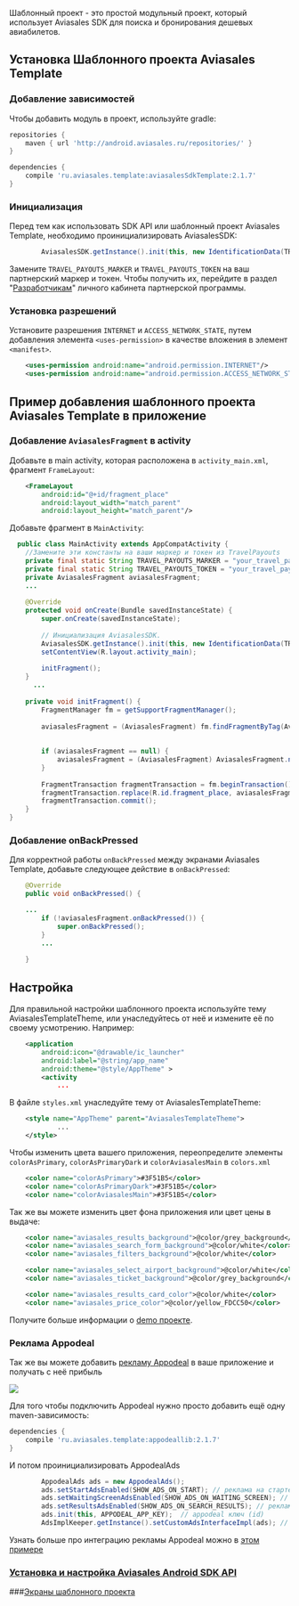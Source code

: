 Шаблонный проект - это простой модульный проект, который использует Aviasales SDK для поиска и бронирования дешевых авиабилетов.

## Установка Шаблонного проекта Aviasales Template

### Добавление зависимостей

Чтобы добавить модуль в проект, используйте gradle:

```gradle
repositories {
    maven { url 'http://android.aviasales.ru/repositories/' }
}

dependencies {
    compile 'ru.aviasales.template:aviasalesSdkTemplate:2.1.7'
}
```

### Инициализация

Перед тем как использовать SDK API или шаблонный проект Aviasales Template, необходимо проинициализировать AviasalesSDK:

```java
  		AviasalesSDK.getInstance().init(this, new IdentificationData(TRAVEL_PAYOUTS_MARKER, TRAVEL_PAYOUTS_TOKEN)); 
```

Замените `TRAVEL_PAYOUTS_MARKER` и `TRAVEL_PAYOUTS_TOKEN` на ваш партнерский маркер и токен. Чтобы получить их, перейдите в раздел "[Разработчикам](https://www.travelpayouts.com/developers/api)" личного кабинета партнерской программы.

### Установка разрешений

Установите разрешения `INTERNET` и `ACCESS_NETWORK_STATE`, путем добавления элемента `<uses-permission>` в качестве вложения в элемент `<manifest>`. 

```xml
	<uses-permission android:name="android.permission.INTERNET"/>
	<uses-permission android:name="android.permission.ACCESS_NETWORK_STATE"/>
```

## Пример добавления шаблонного проекта Aviasales Template в приложение 

### Добавление `AviasalesFragment` в activity 

Добавьте в main activity, которая расположена в `activity_main.xml`, фрагмент `FrameLayout`:

```xml
 	<FrameLayout
		android:id="@+id/fragment_place"
		android:layout_width="match_parent"
		android:layout_height="match_parent"/>
```

Добавьте фрагмент в `MainActivity`:

```java	
  public class MainActivity extends AppCompatActivity {
  	//Замените эти константы на ваши маркер и токен из TravelPayouts
  	private final static String TRAVEL_PAYOUTS_MARKER = "your_travel_payouts_marker";
	private final static String TRAVEL_PAYOUTS_TOKEN = "your_travel_payouts_token";
  	private AviasalesFragment aviasalesFragment;
    ...
  
  	@Override
  	protected void onCreate(Bundle savedInstanceState) {
  		super.onCreate(savedInstanceState);
  
   		// Инициализация AviasalesSDK. 
		AviasalesSDK.getInstance().init(this, new IdentificationData(TRAVEL_PAYOUTS_MARKER, TRAVEL_PAYOUTS_TOKEN));
  		setContentView(R.layout.activity_main);
     
  		initFragment();
 	}
      ...
  
  	private void initFragment() {
  		FragmentManager fm = getSupportFragmentManager();
  
  		aviasalesFragment = (AviasalesFragment) fm.findFragmentByTag(AviasalesFragment.TAG); // поиск фрагмента по тегу
  
  
  		if (aviasalesFragment == null) { 
  			aviasalesFragment = (AviasalesFragment) AviasalesFragment.newInstance();
  		}
  
  		FragmentTransaction fragmentTransaction = fm.beginTransaction(); // добавление фрагмента во FragmentManager
  		fragmentTransaction.replace(R.id.fragment_place, aviasalesFragment, AviasalesFragment.TAG);
  		fragmentTransaction.commit();
  	}
}
```

### Добавление onBackPressed 

Для корректной работы `onBackPressed` между экранами Aviasales Template, добавьте следующее действие в `onBackPressed`: 

```java
	@Override
	public void onBackPressed() {

    ...
		if (!aviasalesFragment.onBackPressed()) {
			super.onBackPressed();
		}
		...
		
	}
```


## Настройка

Для правильной настройки шаблонного проекта используйте тему AviasalesTemplateTheme, или унаследуйтесь от неё и измените её по своему усмотрению. Например:

```xml    
    <application
        android:icon="@drawable/ic_launcher"
        android:label="@string/app_name"
        android:theme="@style/AppTheme" >
        <activity
            ...
```

В файле `styles.xml` унаследуйте тему от AviasalesTemplateTheme:

```xml
	<style name="AppTheme" parent="AviasalesTemplateTheme">
            ...
	</style>
```

Чтобы изменить цвета вашего приложения, переопределите элементы `colorAsPrimary`, `colorAsPrimaryDark` и `colorAviasalesMain` в `colors.xml`

```xml
    <color name="colorAsPrimary">#3F51B5</color>
    <color name="colorAsPrimaryDark">#3F51B5</color>
    <color name="colorAviasalesMain">#3F51B5</color>

```

Так же вы можете изменить цвет фона приложения или цвет цены в выдаче:

```xml
	<color name="aviasales_results_background">@color/grey_background</color>
	<color name="aviasales_search_form_background">@color/white</color>
	<color name="aviasales_filters_background">@color/white</color>

	<color name="aviasales_select_airport_background">@color/white</color>
	<color name="aviasales_ticket_background">@color/grey_background</color>

	<color name="aviasales_results_card_color">@color/white</color>
	<color name="aviasales_price_color">@color/yellow_FDCC50</color>
```

Получите больше информации о [demo проекте](https://github.com/KosyanMedia/Aviasales-Android-SDK/tree/master/demo).


### Реклама Appodeal 
Так же вы можете добавить [рекламу Appodeal](http://www.appodeal.ru/) в ваше приложение и получать с неё прибыль

![][1]

Для того чтобы подключить Appodeal нужно просто добавить ещё одну maven-зависимость:

```gradle
dependencies {
    compile 'ru.aviasales.template:appodeallib:2.1.7'
}
```

И потом проинициализировать AppodealAds

```java
		AppodealAds ads = new AppodealAds(); 
		ads.setStartAdsEnabled(SHOW_ADS_ON_START); // реклама на старте (true/false)
		ads.setWaitingScreenAdsEnabled(SHOW_ADS_ON_WAITING_SCREEN); // реклама на экране ожидания (true/false)
		ads.setResultsAdsEnabled(SHOW_ADS_ON_SEARCH_RESULTS); // реклама в результатах (true/false)
		ads.init(this, APPODEAL_APP_KEY);  // appodeal ключ (id)
		AdsImplKeeper.getInstance().setCustomAdsInterfaceImpl(ads); // привязка рекламы к нашему проекту
```

Узнать больше про интеграцию рекламы Appodeal можно в [этом примере](https://github.com/KosyanMedia/Aviasales-Android-SDK/tree/master/ads_simple_demo)

### [Установка и настройка Aviasales Android SDK API](https://github.com/KosyanMedia/Aviasales-Android-SDK/wiki/Установка-и-настройка-Aviasales-Android-SDK-API)

###[Экраны шаблонного проекта](https://github.com/KosyanMedia/Aviasales-Android-SDK/wiki/%D0%AD%D0%BA%D1%80%D0%B0%D0%BD%D1%8B-%D0%B2-%D1%81%D0%BE%D1%81%D1%82%D0%B0%D0%B2%D0%B5-%D1%88%D0%B0%D0%B1%D0%BB%D0%BE%D0%BD%D0%BD%D0%BE%D0%B3%D0%BE-%D0%BF%D1%80%D0%BE%D0%B5%D0%BA%D1%82%D0%B0)

[1]: https://github.com/KosyanMedia/Aviasales-Android-SDK/tree/master/screenshots/Screenshot_ads1.png